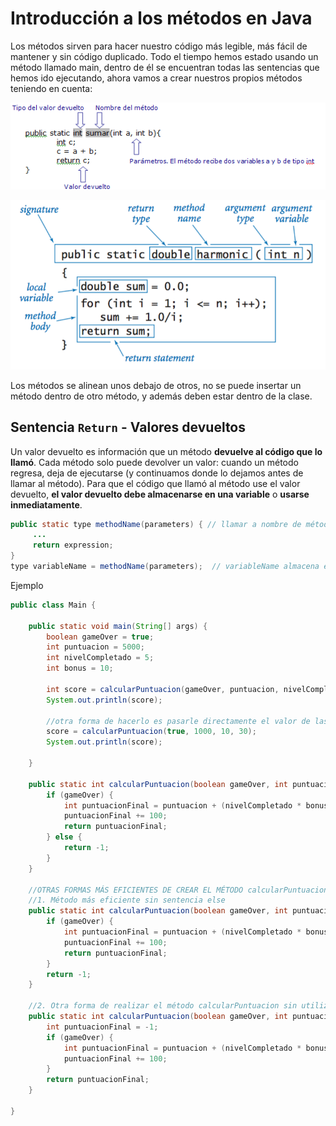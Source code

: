 # Introducción a los métodos en Java

Los métodos sirven para hacer nuestro código más legible, más fácil de mantener y sin código duplicado.
Todo el tiempo hemos estado usando un método llamado main, dentro de él se encuentran todas las sentencias que hemos ido ejecutando, ahora vamos a crear nuestros propios métodos teniendo en cuenta:

![Método](../img/ud26method2.png)

![Método](../img/ud26method.png)

Los métodos se alinean unos debajo de otros, no se puede insertar un método dentro de otro método, y además deben estar dentro de la clase.

## Sentencia **`Return`** - Valores devueltos

Un valor devuelto es información que un método **devuelve al código que lo llamó**. Cada método solo puede devolver un valor: cuando un método regresa, deja de ejecutarse (y continuamos donde lo dejamos antes de llamar al método). Para que el código que llamó al método use el valor devuelto, **el valor devuelto debe almacenarse en una variable** o **usarse inmediatamente**.

```java
public static type methodName(parameters) { // llamar a nombre de método devuelve expresión
     ...
     return expression;
}
type variableName = methodName(parameters);  // variableName almacena el valor de retorno
```

Ejemplo

```java
public class Main {

    public static void main(String[] args) {
        boolean gameOver = true;
        int puntuacion = 5000;
        int nivelCompletado = 5;
        int bonus = 10;

        int score = calcularPuntuacion(gameOver, puntuacion, nivelCompletado, bonus);
        System.out.println(score);

        //otra forma de hacerlo es pasarle directamente el valor de las variables
        score = calcularPuntuacion(true, 1000, 10, 30);
        System.out.println(score);

    }

    public static int calcularPuntuacion(boolean gameOver, int puntuacion, int nivelCompletado, int bonus) {
        if (gameOver) {
            int puntuacionFinal = puntuacion + (nivelCompletado * bonus);
            puntuacionFinal += 100;
            return puntuacionFinal;
        } else {
            return -1;
        }
    }

    //OTRAS FORMAS MÁS EFICIENTES DE CREAR EL MÉTODO calcularPuntuaciones
    //1. Método más eficiente sin sentencia else
    public static int calcularPuntuacion(boolean gameOver, int puntuacion, int nivelCompletado, int bonus) {
        if (gameOver) {
            int puntuacionFinal = puntuacion + (nivelCompletado * bonus);
            puntuacionFinal += 100;
            return puntuacionFinal;
        }
        return -1;
    }

    //2. Otra forma de realizar el método calcularPuntuacion sin utilizar dos sentencias de return sería
    public static int calcularPuntuacion(boolean gameOver, int puntuacion, int nivelCompletado, int bonus) {
        int puntuacionFinal = -1;
        if (gameOver) {
            int puntuacionFinal = puntuacion + (nivelCompletado * bonus);
            puntuacionFinal += 100;
        }
        return puntuacionFinal;
    }

}
```
